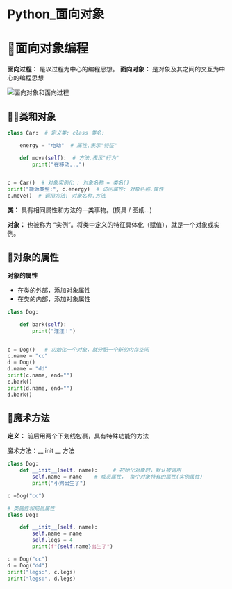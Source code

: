 # Python_面向对象

# 👰面向对象编程

**面向过程：** 是以过程为中心的编程思想。
**面向对象：** 是对象及其之间的交互为中心的编程思想

![面向对象和面向过程](http://mucunliangtai.com/usr/uploads/2022/01/3131308690.png)

## 👩‍🦰类和对象

```python
class Car:  # 定义类: class 类名:

    energy = "电动"  # 属性,表示"特征"

    def move(self):  # 方法,表示"行为"
        print("在移动...")


c = Car()  # 对象实例化 : 对象名称 = 类名()
print("能源类型:", c.energy)  # 访问属性: 对象名称.属性
c.move()  # 调用方法: 对象名称.方法
```

**类：** 具有相同属性和方法的一类事物。(模具 / 图纸…)

**对象：** 也被称为 “实例”。将类中定义的特征具体化（赋值），就是一个对象或实例。

## 👧对象的属性

**对象的属性**

* 在类的外部，添加对象属性
* 在类的内部，添加对象属性

```python
class Dog:

    def bark(self):
        print("汪汪！")


c = Dog()   # 初始化一个对象，就分配一个新的内存空间
c.name = "cc"
d = Dog()
d.name = "dd"
print(c.name, end="")
c.bark()
print(d.name, end="")
d.bark()
```

## 🧒魔术方法

**定义：** 前后用两个下划线包裹，具有特殊功能的方法

魔术方法：__ init __ 方法

```python
class Dog:
    def __init__(self, name):     # 初始化对象时，默认被调用
        self.name = name    # 成员属性， 每个对象特有的属性(实例属性)
        print("小狗出生了")

c =Dog("cc")

# 类属性和成员属性
class Dog:

    def __init__(self, name):
        self.name = name
        self.legs = 4
        print(f"{self.name}出生了")

c = Dog("cc")
d = Dog("dd")
print("legs:", c.legs)
print("legs:", d.legs)